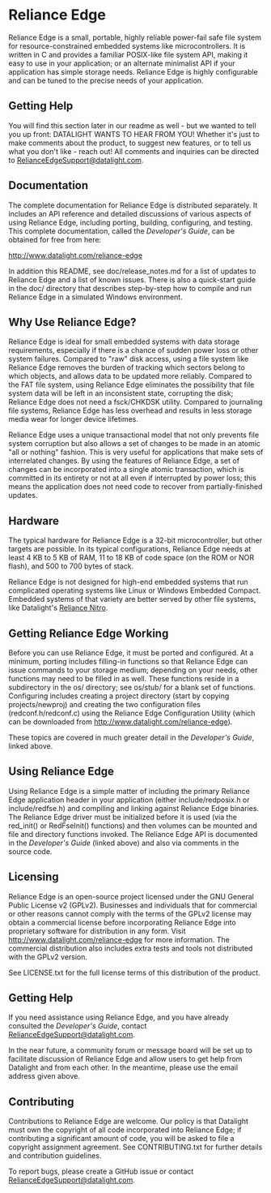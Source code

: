 # Reliance Edge

Reliance Edge is a small, portable, highly reliable power-fail safe file system
for resource-constrained embedded systems like microcontrollers.  It is written
in C and provides a familiar POSIX-like file system API, making it easy to use
in your application; or an alternate minimalist API if your application has
simple storage needs.  Reliance Edge is highly configurable and can be tuned to
the precise needs of your application.

## Getting Help

You will find this section later in our readme as well - but we wanted to tell
you up front: DATALIGHT WANTS TO HEAR FROM YOU!  Whether it's just to make
comments about the product, to suggest new features, or to tell us what you
don't like - reach out!  All comments and inquiries can be directed to
<RelianceEdgeSupport@datalight.com>.

## Documentation

The complete documentation for Reliance Edge is distributed separately.  It
includes an API reference and detailed discussions of various aspects of using
Reliance Edge, including porting, building, configuring, and testing.  This
complete documentation, called the _Developer's Guide_, can be obtained for free
from here:

<http://www.datalight.com/reliance-edge>

In addition this README, see doc/release_notes.md for a list of updates
to Reliance Edge and a list of known issues. There is also a quick-start
guide in the doc/ directory that describes step-by-step how to compile
and run Reliance Edge in a simulated Windows environment.

## Why Use Reliance Edge?

Reliance Edge is ideal for small embedded systems with data storage
requirements, especially if there is a chance of sudden power loss or other
system failures.  Compared to "raw" disk access, using a file system like
Reliance Edge removes the burden of tracking which sectors belong to which
objects, and allows data to be updated more reliably.  Compared to the FAT file
system, using Reliance Edge eliminates the possibility that file system data
will be left in an inconsistent state, corrupting the disk; Reliance Edge does
not need a fsck/CHKDSK utility.  Compared to journaling file systems, Reliance
Edge has less overhead and results in less storage media wear for longer device
lifetimes.

Reliance Edge uses a unique transactional model that not only prevents file
system corruption but also allows a set of changes to be made in an atomic "all
or nothing" fashion.  This is very useful for applications that make sets of
interrelated changes.  By using the features of Reliance Edge, a set of changes
can be incorporated into a single atomic transaction, which is committed in its
entirety or not at all even if interrupted by power loss; this means the
application does not need code to recover from partially-finished updates.

## Hardware

The typical hardware for Reliance Edge is a 32-bit microcontroller, but other
targets are possible.  In its typical configurations, Reliance Edge needs at
least 4 KB to 5 KB of RAM, 11 to 18 KB of code space (on the ROM or NOR flash),
and 500 to 700 bytes of stack.

Reliance Edge is not designed for high-end embedded systems that run complicated
operating systems like Linux or Windows Embedded Compact.  Embedded systems of
that variety are better served by other file systems, like Datalight's
[Reliance Nitro](http://www.datalight.com/products/embedded-file-systems/reliance-nitro).

## Getting Reliance Edge Working

Before you can use Reliance Edge, it must be ported and configured.  At a
minimum, porting includes filling-in functions so that Reliance Edge can issue
commands to your storage medium; depending on your needs, other functions may
need to be filled in as well.  These functions reside in a subdirectory in the
os/ directory; see os/stub/ for a blank set of functions.  Configuring includes
creating a project directory (start by copying projects/newproj) and creating
the two configuration files (redconf.h/redconf.c) using the Reliance Edge
Configuration Utility (which can be downloaded from
<http://www.datalight.com/reliance-edge>).

These topics are covered in much greater detail in the _Developer's Guide_,
linked above.

## Using Reliance Edge

Using Reliance Edge is a simple matter of including the primary Reliance Edge
application header in your application (either include/redposix.h or
include/redfse.h) and compiling and linking against Reliance Edge binaries.
The Reliance Edge driver must be initialized before it is used (via the
red\_init() or RedFseInit() functions) and then volumes can be mounted and file
and directory functions invoked.  The Reliance Edge API is documented in the
_Developer's Guide_ (linked above) and also via comments in the source code.

## Licensing

Reliance Edge is an open-source project licensed under the GNU General Public
License v2 (GPLv2).  Businesses and individuals that for commercial or other
reasons cannot comply with the terms of the GPLv2 license may obtain a
commercial license before incorporating Reliance Edge into proprietary software
for distribution in any form.  Visit <http://www.datalight.com/reliance-edge>
for more information.  The commercial distribution also includes extra tests and
tools not distributed with the GPLv2 version.

See LICENSE.txt for the full license terms of this distribution of the product.

## Getting Help

If you need assistance using Reliance Edge, and you have already consulted the
_Developer's Guide_, contact <RelianceEdgeSupport@datalight.com>.

In the near future, a community forum or message board will be set up to
facilitate discussion of Reliance Edge and allow users to get help from
Datalight and from each other.  In the meantime, please use the email address
given above.

## Contributing

Contributions to Reliance Edge are welcome.  Our policy is that Datalight must
own the copyright of all code incorporated into Reliance Edge; if contributing a
significant amount of code, you will be asked to file a copyright assignment
agreement.  See CONTRIBUTING.txt for further details and contribution
guidelines.

To report bugs, please create a GitHub issue or contact
<RelianceEdgeSupport@datalight.com>.

